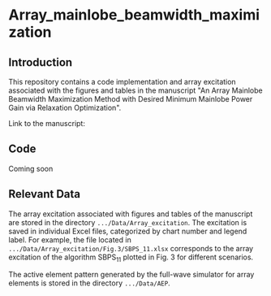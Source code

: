 # Array_mainlobe_beamwidth_maximization
## Introduction
This repository contains a code implementation and array excitation associated with the figures and tables in the manuscript "An Array Mainlobe Beamwidth Maximization Method with Desired Minimum Mainlobe Power Gain via Relaxation Optimization".  

Link to the manuscript:
## Code
Coming soon
## Relevant Data
The array excitation associated with figures and tables of the manuscript are stored in the directory `.../Data/Array_excitation`. The excitation is saved in individual Excel files, categorized by chart number and legend label. For example, the file located in `.../Data/Array_excitation/Fig.3/SBPS_11.xlsx` corresponds to the array excitation of the algorithm $`\text{SBPS}_{11}`$ plotted in Fig. 3 for different scenarios.

The active element pattern generated by the full-wave simulator for array elements is stored in the directory `.../Data/AEP`. 
